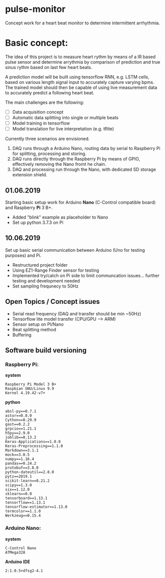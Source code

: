 # pulse-monitor
Concept work for a heart beat monitor to determine intermittent arrhythmia. 

# Basic concept:
The idea of this project is to measure heart rythm by means of a IR based pulse sensor and determine arrythmia by comparison of prediction and true sinus rythm based on last few heart beats. 

A prediction model will be built using tensorflow RNN, e.g. LSTM cells, based on various length signal input to accurately capture varying bpms. The trained model should then be capable of using live measurement data to accurately predict a following heart beat.

The main challenges are the following:

 - [ ] Data acquisition concept
 - [ ] Automatic data splitting into single or multiple beats
 - [ ] Model training in tensorflow
 - [ ] Model translation for live interpretation (e.g. tflite)

Currently three scenarios are envisioned.

 1. DAQ runs through a Arduino Nano, routing data by serial to Raspberry Pi for splitting, processing and storing.
 1. DAQ runs directly through the Raspberry Pi by means of GPIO, effectively removing the Nano fromt he chain.
 1. DAQ and processing run through the Nano, with dedicated SD storage extension shield.

## 01.06.2019
Starting basic setup work for Arduino **Nano** (C-Control compatible board) and Raspberry **Pi** 3 B+.
 - Added "blink" example as placeholder to Nano
 - Set up python 3.7.3 on Pi

## 10.06.2019
Set up basic serial communication between Arduino (Uno for testing purposes) and Pi.
 - Restructured project folder
 - Using EZ1-Range Finder sensor for testing
 - Implemented try/catch on Pi side to limit communcation issues... further testing and development needed
 - Set sampling frequnecy to 50Hz

## Open Topics / Concept issues
 - Serial read frequency (DAQ and transfer should be min ~50Hz)
 - Tensorflow lite model transfer (CPU/GPU --> ARM)
 - Sensor setup on PI/Nano
 - Beat splitting method
 - Buffering

## Software build versioning

### Raspberry Pi:
**system**
```
Raspberry Pi Model 3 B+
Raspbian GNU/Linux 9.9
Kernel 4.19.42-v7+
```

**python**
```
absl-py==0.7.1
astor==0.8.0
Cython==0.29.9
gast==0.2.2
grpcio==1.21.1
h5py==2.9.0
joblib==0.13.2
Keras-Applications==1.0.8
Keras-Preprocessing==1.1.0
Markdown==3.1.1
mock==3.0.5
numpy==1.16.4
pandas==0.24.2
protobuf==3.8.0
python-dateutil==2.8.0
pytz==2019.1
scikit-learn==0.21.2
scipy==1.3.0
six==1.12.0
sklearn==0.0
tensorboard==1.13.1
tensorflow==1.13.1
tensorflow-estimator==1.13.0
termcolor==1.1.0
Werkzeug==0.15.4
```

### Arduino Nano:
**system**
```
C-Control Nano
ATMega328
```

**Arduino  IDE**
```
2:1.0.5+dfsg2-4.1
```
